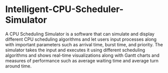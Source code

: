 # Intelligent-CPU-Scheduler-Simulator
A CPU Scheduling Simulator is a software that can simulate and display different CPU scheduling algorithms and let users input processes along with important parameters such as arrival time, burst time, and priority. The simulator takes the input and executes it using different scheduling algorithms and shows real-time visualizations along with Gantt charts and measures of performance such as average waiting time and average turn around time.
